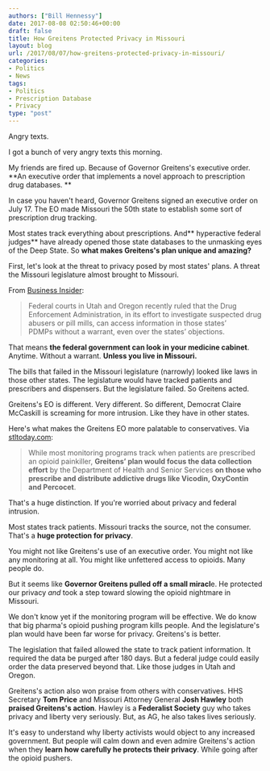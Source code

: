 ```yaml
---
authors: ["Bill Hennessy"]
date: 2017-08-08 02:50:46+00:00
draft: false
title: How Greitens Protected Privacy in Missouri
layout: blog
url: /2017/08/07/how-greitens-protected-privacy-in-missouri/
categories:
- Politics
- News
tags:
- Politics
- Prescription Database
- Privacy
type: "post"
---
```


Angry texts.

I got a bunch of very angry texts this morning.

My friends are fired up. Because of Governor Greitens's executive order. **An executive order that implements a novel approach to prescription drug databases. **

In case you haven't heard, Governor Greitens signed an executive order on July 17. The EO made Missouri the 50th state to establish some sort of prescription drug tracking.

Most states track everything about prescriptions. And** hyperactive federal judges** have already opened those state databases to the unmasking eyes of the Deep State. So **what makes Greitens's plan unique and amazing?**

First, let's look at the threat to privacy posed by most states' plans. A threat the Missouri legislature almost brought to Missouri.

From [Business Insider](https://www.businessinsider.com/police-are-now-tracking-your-prescription-drugs-2017-8?&platform=bi-androidapp):



> Federal courts in Utah and Oregon recently ruled that the Drug Enforcement Administration, in its effort to investigate suspected drug abusers or pill mills, can access information in those states’ PDMPs without a warrant, even over the states’ objections.



That means **the federal government can look in your medicine cabinet**. Anytime. Without a warrant. **Unless you live in Missouri.**

The bills that failed in the Missouri legislature (narrowly) looked like laws in those other states. The legislature would have tracked patients and prescribers and dispensers. But the legislature failed. So Greitens acted.

Greitens's EO is different. Very different. So different, Democrat Claire McCaskill is screaming for more intrusion. Like they have in other states.

Here's what makes the Greitens EO more palatable to conservatives. Via [stltoday.com](https://www.stltoday.com/news/local/govt-and-politics/greitens-launches-painkiller-database-after-missouri-lawmakers-don-t/article_4b6ff0d0-db7c-5b5f-a008-e6197fd254ac.html):



> While most monitoring programs track when patients are prescribed an opioid painkiller, **Greitens’ plan would focus the data collection effort** by the Department of Health and Senior Services **on those who prescribe and distribute addictive drugs like Vicodin, OxyContin and Percocet**.



That's a huge distinction. If you're worried about privacy and federal intrusion.

Most states track patients. Missouri tracks the source, not the consumer. That's a **huge protection for privacy**.

You might not like Greitens's use of an executive order. You might not like any monitoring at all. You might like unfettered access to opioids. Many people do.

But it seems like **Governor Greitens pulled off a small miracl**e. He protected our privacy _and_ took a step toward slowing the opioid nightmare in Missouri.

We don't know yet if the monitoring program will be effective. We do know that big pharma's opioid pushing program kills people. And the legislature's plan would have been far worse for privacy. Greitens's is better.

The legislation that failed allowed the state to track patient information. It required the data be purged after 180 days. But a federal judge could easily order the data preserved beyond that. Like those judges in Utah and Oregon.

Greitens's action also won praise from others with conservatives. HHS Secretary **Tom Price** and Missouri Attorney General **Josh Hawley** both **praised Greitens's action**. Hawley is a **Federalist Society** guy who takes privacy and liberty very seriously. But, as AG, he also takes lives seriously.

It's easy to understand why liberty activists would object to any increased government. But people will calm down and even admire Greitens's action when they **learn how carefully he protects their privacy**. While going after the opioid pushers.


